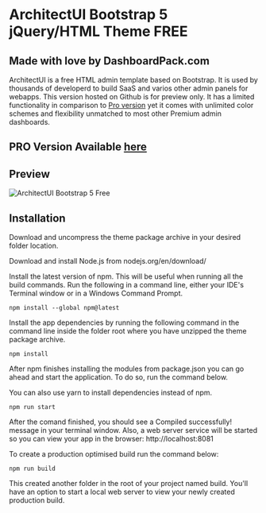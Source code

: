 # ArchitectUI Bootstrap 5 jQuery/HTML Theme FREE
## Made with love by DashboardPack.com

ArchitectUI is a free HTML admin template based on Bootstrap. It is used by thousands of developerd to build SaaS and varios other admin panels for webapps. This version hosted on Github is for preview only. It has a limited functionality in comparison to [Pro version](https://dashboardpack.com/theme-details/architectui-dashboard-html-pro/) yet it comes with unlimited color schemes and flexibility unmatched to most other Premium admin dashboards. 

## PRO Version Available [here](https://dashboardpack.com/theme-details/architectui-dashboard-html-pro/)

## Preview 

![ArchitectUI Bootstrap 5 Free](https://colorlib.com/wp/wp-content/uploads/sites/2/architectui-html-free.jpg)
## Installation
Download and uncompress the theme package archive in your desired folder location.

Download and install Node.js from nodejs.org/en/download/

Install the latest version of npm. This will be useful when running all the build commands. Run the following in a command line, either your IDE's Terminal window or in a Windows Command Prompt.

                                                            
    npm install --global npm@latest
                                                            
                                                        
Install the app dependencies by running the following command in the command line inside the folder root where you have unzipped the theme package archive.


    npm install
                                                        
After npm finishes installing the modules from package.json you can go ahead and start the application. To do so, run the command below.

You can also use yarn to install dependencies instead of npm.


    npm run start
                                                        
After the comand finished, you should see a Compiled successfully! message in your terminal window. Also, a web server service will be started so you can view your app in the browser: http://localhost:8081

To create a production optimised build run the command below:


    npm run build
                                                        
This created another folder in the root of your project named build. You'll have an option to start a local web server to view your newly created production build.
